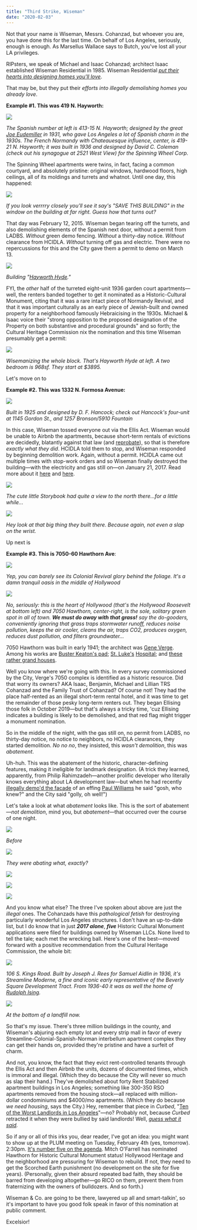 ```yaml
---
title: "Third Strike, Wiseman"
date: "2020-02-03"
---
```


Not that your name _is_ Wiseman, Messrs. Cohanzad, but whoever you are, you have done this for the last time. On behalf of Los Angeles, seriously, enough is enough. As Marsellus Wallace says to Butch, you've lost all your LA privileges.

RIPsters, we speak of Michael and Isaac Cohanzad; architect Isaac established Wiseman Residential in 1985. Wiseman Residential _[put their hearts into designing homes you'll love](https://wisemanresidential.com/)_.

That may be, but they put their _efforts into illegally demolishing homes you already love_.

**Example #1. This was 419 N. Hayworth:**

![](/images/Screen-Shot-2020-02-02-at-2.26.02-PM-1024x578.jpg)

_The Spanish number at left is 413-15 N. Hayworth; designed by the great_ [_Joe Eudemiller_](https://live.staticflickr.com/65535/49480073211_afe4a9eb4c_o.jpg) _in 1931, who gave Los Angeles a lot of Spanish charm in the 1930s. The French Normandy with Chateauesque influence, center, is 419-21 N. Hayworth; it was built in 1936 and designed by David C. Coleman (check out his synagogue at 2521 West View) for the Spinning Wheel Corp._

The Spinning Wheel apartments were twins, in fact, facing a common courtyard, and absolutely pristine: original windows, hardwood floors, high ceilings, all of its moldings and turrets and whatnot. Until one day, this happened:

![](/images/Screen-Shot-2020-02-02-at-2.36.34-PM-1024x593.jpg)

_If you look verrrry closely you'll see it say's "SAVE THIS BUILDING" in the window on the building at far right. Guess how that turns out?_

That day was February 12, 2015. Wiseman began tearing off the turrets, and also demolishing elements of the Spanish next door, without a permit from LADBS. _Without_ green demo fencing. _Without_ a thirty-day notice. _Without_ clearance from HCIDLA. _Without_ turning off gas and electric. There were no repercussions for this and the City gave them a permit to demo on March 13.

![](/images/Screen-Shot-2020-02-02-at-3.03.57-PM-1024x703.jpg)

_Building "_[_Hayworth Hyde_](http://properties.wisemanresidential.com/apartments/ca/los-angeles/hayworth-hyde-llc/default.aspx?_yTrackUser=NzEwMzc3ODIyIzQ3MTU4NzgwMA%3d%3d-z9tyl5i7Wns%3d&_yTrackVisit=MTI5NDY4MzA4NyM1NzY4OTM1NDI%3d-IpSpYjmd1hs%3d&_yTrackReqDT=33112320200202)_."_

FYI, the _other_ half of the turreted eight-unit 1936 garden court apartments—well, the renters banded together to get it nominated as a Historic-Cultural Monument, citing that it was a rare intact piece of Normandy Revival, and that it was important culturally as an early piece of Jewish-built and owned property for a neighborhood famously Hebraicising in the 1930s. Michael & Isaac voice their "strong opposition to the proposed designation of the Property on both substantive and procedural grounds" and so forth; the Cultural Heritage Commission nix the nomination and this time Wiseman presumably get a permit:

![](/images/Screen-Shot-2020-02-02-at-3.05.06-PM-1024x729.jpg)

_Wisemanizing the whole block._ _That's Hayworth Hyde at left. A two bedroom is 968sf. They start at $3895._

Let's move on to

**Example #2. This was 1332 N. Formosa Avenue:**

![](/images/Screen-Shot-2020-02-02-at-3.57.52-PM-1024x893.jpg)

_Built in 1925 and designed by D. F. Hancock; check out Hancock's four-unit at 1145 Gordon St., and 1257 Bronson/5910 Fountain_

In this case, Wiseman tossed everyone out via the Ellis Act. Wiseman would be unable to Airbnb the apartments, because short-term rentals of evictions are decidedly, blatantly against that law (and [reprobate](https://prospect.org/economy/evictions-conversions-dark-side-airbnb/)), so that is therefore _exactly what they did_. HCIDLA told them to stop, and Wiseman responded by beginning demolition work. Again, without a permit. HCIDLA came out multiple times with stop-work orders and so Wiseman finally destroyed the building—with the electricity and gas still on—on January 21, 2017. Read more about it [here](https://www.latimes.com/local/california/la-me-ln-formosa-20170124-story.html) and [here](https://beverlypress.com/2017/01/development-is-wake-up-call-on-formosa-avenue-2/).

![](/images/Screen-Shot-2020-02-02-at-3.57.02-PM-1024x528.jpg)

_The cute little Storybook had quite a view to the north there...for a little while..._

![](/images/Screen-Shot-2020-02-02-at-3.59.37-PM-1024x639.jpg)

_Hey look at that big thing they built there. Because again, not even a slap on the wrist._

Up next is

**Example #3. This is 7050-60 Hawthorn Ave**:

![](/images/Screen-Shot-2020-02-02-at-5.10.33-PM-1024x779.jpg)

_Yep, you can barely see its Colonial Revival glory behind the foliage. It's a damn tranquil oasis in the middle of Hollywood_  

![](/images/Screen-Shot-2020-02-02-at-5.18.38-PM-1024x719.jpg)

_No, seriously: this is the heart of Hollywood (that's the Hollywood Roosevelt at bottom left) and 7050 Hawthorn, center-right, is the sole, solitary green spot in all of town. **We must do away with that grass!** say the do-gooders, conveniently ignoring that grass traps stormwater runoff, reduces noise pollution, keeps the air cooler, cleans the air, traps CO2, produces oxygen, reduces dust pollution, and filters groundwater..._

7050 Hawthorn was built in early 1941; the architect was [Gene Verge](https://en.wikipedia.org/wiki/Gene_Verge_Sr.). Among his works are [Buster Keaton's pad](https://archive.architecturaldigest.com/article/1927/1/house-of-buster-keaton-beverly-hills-gene-verge-architect); [St. Luke's](https://www.flickr.com/photos/50910702@N04/28001538588) [Hospital](http://eastofallen.blogspot.com/2009/01/proposal-to-develop-st-lukes-hospital.html); and [these rather grand houses](https://www.flickr.com/photos/michael_locke/albums/72157668340417822/).

Well you know where we're going with this. In every survey commissioned by the City, Verge's 7050 complex is identified as a historic resource. Did that worry its owners? AKA Isaac, Benjamin, Michael and Lillian TRS Cohanzad and the Family Trust of Cohanzad? Of course not! They had the place half-rented as an illegal short-term rental hotel, and it was time to get the remainder of those pesky long-term renters out. They began Ellising those folk in October 2019—but that's always a tricky time, 'cuz Ellising indicates a building is likely to be demolished, and that red flag might trigger a monument nomination.

So in the middle of the night, with the gas still on, no permit from LADBS, no thirty-day notice, no notice to neighbors, no HCIDLA clearances, they started demolition. _No no no_, they insisted, this _wasn't demolition_, this was _abatement_.

Uh-huh. This was the abatement of the historic, character-defining features, making it ineligible for landmark designation. (A trick they learned, apparently, from Philip Rahimzadeh—another prolific developer who literally knows everything about LA development law—but when he had recently [illegally demo'd the facade](https://www.lamag.com/citythinkblog/gabor-estate-demolition/) of an effing [Paul Williams](https://www.paulrwilliamsproject.org/about/paul-revere-williams-architect/) he said "gosh, who knew?" and the City said "golly, oh well!")

Let's take a look at what _abatement_ looks like. This is the sort of abatement—_not demolition_, mind you, but _abatement_—that occurred over the course of one night.

![](/images/Screen-Shot-2020-02-02-at-6.53.43-PM-1024x724.jpg)

_Before_

![](/images/Screen-Shot-2020-02-02-at-6.43.15-PM-1024x766.jpg)

_They were abating what, exactly?_

![](/images/Screen-Shot-2020-02-02-at-6.43.44-PM-765x1024.jpg)

![](/images/Screen-Shot-2020-02-02-at-6.41.29-PM-769x1024.jpg)

![](/images/Screen-Shot-2020-02-02-at-6.42.19-PM-764x1024.jpg)

And you know what else? The three I've spoken about above are just the _illegal_ ones. The Cohanzads have this _pathological fetish_ for destroying particularly wonderful Los Angeles structures. I don't have an up-to-date list, but I do know that in just _**2017 alone**_, _**five**_ Historic Cultural Monument applications were filed for buildings owned by Wiseman LLCs. None lived to tell the tale; each met the wrecking ball. Here's one of the best—moved forward with a positive recommendation from the Cultural Heritage Commission, the whole bit:

![](/images/Screen-Shot-2020-02-02-at-8.16.43-PM-762x1024.jpg)

_106 S. Kings Road. Built by Joseph J. Rees for Samuel Aidlin in 1936, it's Streamline Moderne, a fine and iconic early representative of the Beverly Square Development Tract. From 1936-40 it was as well the home of_ [_Rudolph Ising_](https://looneytunes.fandom.com/wiki/Rudolf_Ising)_._

![](/images/Screen-Shot-2020-02-02-at-8.18.26-PM-693x1024.jpg)

_At the bottom of a landfill now._

So that's my issue. There's three million buildings in the county, and Wiseman's abjuring each empty lot and every strip mall in favor of every Streamline-Colonial-Spanish-Norman interbellum apartment complex they can get their hands on, provided they're pristine and have a surfeit of charm.

And not, you know, the fact that they evict rent-controlled tenants through the Ellis Act and then Airbnb the units, dozens of documented times, which is immoral and illegal. (Which they do because the City will never so much as slap their hand.) They've demolished about forty Rent Stabilized apartment buildings in Los Angeles; something like 300-350 RSO apartments removed from the housing stock—all replaced with million-dollar condominiums and $4000/mo apartments. (Which they do because _we need housing_, says the City.) Hey, remember that piece in _Curbed_, "[Ten of the Worst Landlords in Los Angeles](https://la.curbed.com/2017/5/31/15715266/la-worst-landlords-tenant-law)"—no? Probably not, because _Curbed_ retracted it when they were bullied by said landlords! Well, _[guess what it said](https://live.staticflickr.com/65535/49481544977_52b98afa86_o.jpg)._

So if any or all of this irks you, dear reader, I've got an idea: you might want to show up at the PLUM meeting on Tuesday, February 4th (yes, tomorrow). 2:30pm. [It's number five on the agenda](https://ens.lacity.org/clk/committeeagend/clkcommitteeagend26138242_02042020.html). Mitch O'Farrell has nominated Hawthorn for Historic Cultural Monument status! Hollywood Heritage and the neighborhood are pressuring for Wiseman to rebuild. If not, they need to get the Scorched Earth punishment (no development on the site for five years). (Personally, given their absurd repeated bad faith, they should be barred from developing altogether—go RICO on them, prevent them from fraternizing with the owners of bulldozers. And so forth.)

Wiseman & Co. are going to be there, lawyered up all and smart-talkin', so it's important to have you good folk speak in favor of this nomination at public comment.

Excelsior!

